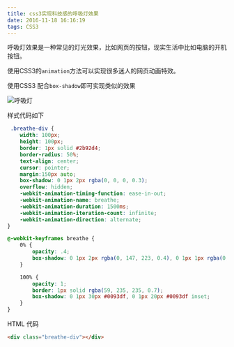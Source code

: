 ```yaml
---
title: css3实现科技感的呼吸灯效果
date: 2016-11-18 16:16:19
tags: CSS3
---
```


呼吸灯效果是一种常见的灯光效果，比如网页的按钮，现实生活中比如电脑的开机按钮。

使用CSS3的`animation`方法可以实现很多迷人的网页动画特效。

使用CSS3 配合`box-shadow`即可实现类似的效果

![呼吸灯](http://cdn.thisjs.com/github/GIF.gif)

<!--more-->

样式代码如下

```css
 .breathe-div {
    width: 100px;
    height: 100px;
    border: 1px solid #2b92d4;
    border-radius: 50%;
    text-align: center;
    cursor: pointer;
    margin:150px auto;
    box-shadow: 0 1px 2px rgba(0, 0, 0, 0.3);
    overflow: hidden;
    -webkit-animation-timing-function: ease-in-out;
    -webkit-animation-name: breathe;
    -webkit-animation-duration: 1500ms;
    -webkit-animation-iteration-count: infinite;
    -webkit-animation-direction: alternate;
}

@-webkit-keyframes breathe {
    0% {
        opacity: .4;
        box-shadow: 0 1px 2px rgba(0, 147, 223, 0.4), 0 1px 1px rgba(0, 147, 223, 0.1) inset;
    }

    100% {
        opacity: 1;
        border: 1px solid rgba(59, 235, 235, 0.7);
        box-shadow: 0 1px 30px #0093df, 0 1px 20px #0093df inset;
    }
}
```

HTML 代码

```html
<div class="breathe-div"></div>
```